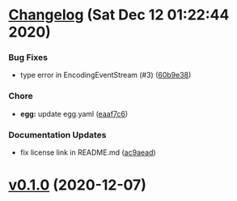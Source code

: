 # [Changelog](https://github.com/c4spar/deno-cli/compare/0.1.0...60b9e38) (Sat Dec 12 01:22:44 2020)

### Bug Fixes

- type error in EncodingEventStream (#3)
  ([60b9e38](https://github.com/c4spar/deno-cli/commit/60b9e38))

### Chore

- **egg:** update egg.yaml
  ([eaaf7c6](https://github.com/c4spar/deno-cli/commit/eaaf7c6))

### Documentation Updates

- fix license link in README.md
  ([ac9aead](https://github.com/c4spar/deno-cli/commit/ac9aead))

# [v0.1.0](https://github.com/c4spar/deno-cli/compare/a4660e0...v0.1.0) (2020-12-07)
